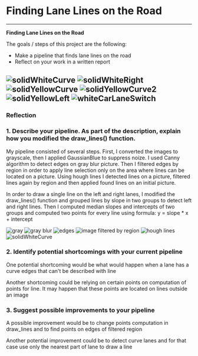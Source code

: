 # **Finding Lane Lines on the Road**

---

**Finding Lane Lines on the Road**

The goals / steps of this project are the following:
* Make a pipeline that finds lane lines on the road
* Reflect on your work in a written report


[//]: # (Image References)

![solidWhiteCurve](./output_imgs/solidWhiteCurve.jpg "Solid white curve")
![solidWhiteRight](./output_imgs/solidWhiteRight.jpg "Solid white right")
![solidYellowCurve](./output_imgs/solidYellowCurve.jpg "Solid yellow curve")
![solidYellowCurve2](./output_imgs/solidYellowCurve2.jpg "Solid yellow curve 2")
![solidYellowLeft](./output_imgs/solidYellowLeft.jpg "Solid yellow left")
![whiteCarLaneSwitch](./output_imgs/whiteCarLaneSwitch.jpg "Solid white car lane switch")
---

### Reflection

### 1. Describe your pipeline. As part of the description, explain how you modified the draw_lines() function.

My pipeline consisted of several steps. First, I converted the images to grayscale, then I applied GaussianBlue to suppress noize.
I used Canny algorithm to detect edges on gray blur picture. Then I filtered edges by region in order to apply line selection only on the area where lines can be located on a picture.
Using hough lines I detected lines on a picture, filtered lines again by region and then applied found lines on an initial picture.

In order to draw a single line on the left and right lanes, I modified the draw_lines() function and grouped lines by slope in two groups to detect left and right lines. Then I computed median slopes and intercepts of two groups and computed two points for every line using formula: y = slope * x + intercept

![gray](./output_imgs/pipeline_output/gray.jpg)
![gray blur](./output_imgs/pipeline_output/gray_blur.jpg)
![edges](./output_imgs/pipeline_output/edges.jpg)
![image filtered by region](./output_imgs/pipeline_output/image_filtered_by_region.jpg)
![hough lines](./output_imgs/pipeline_output/hough_lines.jpg)
![solidWhiteCurve](./output_imgs/solidWhiteCurve.jpg)


### 2. Identify potential shortcomings with your current pipeline


One potential shortcoming would be what would happen when a lane has a curve edges that can't be described with line

Another shortcoming could be relying on certain points on computation of points for line. It may happen that these points are located on lines outside an image


### 3. Suggest possible improvements to your pipeline

A possible improvement would be to change points computation in draw_lines and to find points on edges of filtered region

Another potential improvement could be to detect curve lanes and for that case use only the nearest part of lane to draw a line
